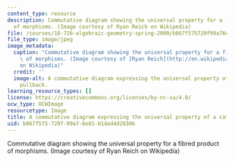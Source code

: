 ```yaml
---
content_type: resource
description: Commutative diagram showing the universal property for a fibred product
  of morphisms. (Image courtesy of Ryan Reich on Wikipedia)
file: /courses/18-726-algebraic-geometry-spring-2009/b867f575729f99a76e81b14ad4d2830b_18-726s09-th.jpg
file_type: image/jpeg
image_metadata:
  caption: "Commutative diagram showing the universal property for a fibred product\
    \ of morphisms. (Image courtesy of [Ryan Reich](http://en.wikipedia.org/wiki/File:Categorical_pullback_(expanded).svg)\_\
    on Wikipedia)"
  credit: ''
  image-alt: A commutative diagram expressing the universal property of a categorical
    pullback.
learning_resource_types: []
license: https://creativecommons.org/licenses/by-nc-sa/4.0/
ocw_type: OCWImage
resourcetype: Image
title: A commutative diagram expressing the universal property of a categorical pullback
uid: b867f575-729f-99a7-6e81-b14ad4d2830b
---
```

Commutative diagram showing the universal property for a fibred product of morphisms. (Image courtesy of Ryan Reich on Wikipedia)